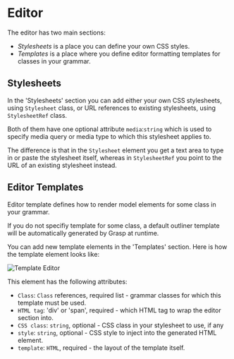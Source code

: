 # Editor

The editor has two main sections:

* *Stylesheets* is a place you can define your own CSS styles.
* *Templates* is a place where you define editor formatting templates for classes in your grammar.

## Stylesheets

In the 'Stylesheets' section you can add either your own CSS stylesheets, using `Stylesheet` class, or URL references to existing stylesheets, using `StylesheetRef` class.

Both of them have one optional attribute `media`:`string` which is used to specify media query or media type to which this stylesheet applies to.

The difference is that in the `Stylesheet` element you get a text area to type in or paste the stylesheet itself, whereas in `StylesheetRef` you point to the URL of an existing stylesheet instead.

## Editor Templates

Editor template defines how to render model elements for some class in your grammar.

If you do not specifiy template for some class, a default outliner template will be automatically generated by Grasp at runtime.

You can add new template elements in the 'Templates' section. Here is how the template element looks like:

![Template Editor](img/TemplateEditor.png)

This element has the following attributes:

* `Class`: `Class` references, required list - grammar classes for which this template must be used.
* `HTML tag`: 'div' or 'span', required - which HTML tag to wrap the editor section into.
* `CSS class`: `string`, optional - CSS class in your stylesheet to use, if any
* `style`: `string`, optional - CSS style to inject into the generated HTML element.
* `template`: `HTML`, required - the layout of the template itself.


